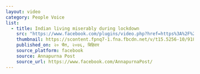 ```yaml
---
layout: video
category: People Voice
list:
  - title: Indian living miserably during lockdown
    src: "https://www.facebook.com/plugins/video.php?href=https%3A%2F%2Fwww.facebook.com%2FAnnapurnaPost%2Fvideos%2F2261605157482595%2F&show_text=0"
    thumbnail: https://scontent.fpnq7-1.fna.fbcdn.net/v/t15.5256-10/91805961_2261606770815767_2448505222738214912_n.jpg?_nc_cat=107&_nc_sid=f2c4d5&_nc_ohc=ae-WWI2xFoQAX_7VFc-&_nc_ht=scontent.fpnq7-1.fna&oh=ad602c524b83bc6b56117f6370f74563&oe=5EAE9E2C
    published_on: २० चैत, २०७६, बिहिवार
    source_platform: facebook
    source: Annapurna Post
    source_url: https://www.facebook.com/AnnapurnaPost/
---
```

